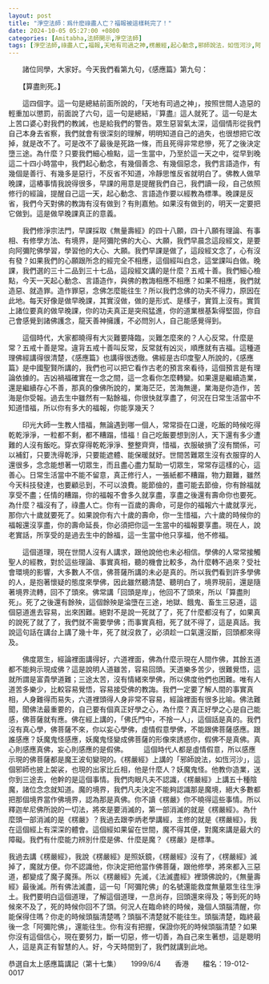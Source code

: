 ```yaml
---
layout: post
title: "淨空法師：爲什麽祿盡人亡？福報被這樣耗完了！"
date: 2024-10-05 05:27:00 +0800
categories: [Amitabha,法師開示,淨空法師]
tags: [淨空法師,祿盡人亡,福報,天地有司過之神,楞嚴經,起心動念,邪師說法，如恆河沙,阿彌陀佛,阿彌陀經,西方極樂世界,極樂世界,佛法重實質不重形式,淨土法門,起心動念,念佛,不間斷,老實念佛,蓮花,佛力加持,帶業往生,信願持名,因果,念佛,持戒,身口意,五戒,持戒,果報,懺悔,太上感應篇]
---
```


　　諸位同學，大家好。今天我們看第九句，《感應篇》第九句：      

　　【算盡則死。】      

　　這四個字。這一句是總結前面所說的，「天地有司過之神」，按照世間人造惡的輕重加以懲罰，前面說了六句，這一句是總結，『算盡』這人就死了。這一句是太上苦口婆心對我們的教誡，也是給我們的警告。眾生惡習氣太深，這個情形從我們自己本身去省察，我們就會有很深刻的理解，明明知道自己的過失，也很想把它改掉，就是改不了。可是改不了最後是死路一條，而且死得非常悲慘，死了之後決定墮三途。為什麼？只要我們細心檢點，這一生當中，乃至於這一天之中，從早到晚這二十四小時當中，我們起心動念，有幾個善念、有幾個惡念，我們言語造作，有幾個是善行、有幾多是惡行，不反省不知道，冷靜思惟反省就明白了。佛教人做早晚課，這樁事情我說得很多，早課的用意是提醒我們自己，我們讀一段，自己依照修行的經論，提醒自己這一天，起心動念、言語造作要以經教為標準。晚課是反省，我們今天對佛的教誨有沒有做到？有則嘉勉。如果沒有做到的，明天一定要把它做到。這是做早晚課真正的意義。        

　　我們修淨宗法門，早課採取《無量壽經》的四十八願，四十八願有理論、有事相、有修學方法、有境界，是阿彌陀佛的大心、大願，我們早晨念這段經文，是要向阿彌陀佛學習，學習他的大心、大願。我們早課是做了，這段經文念了，心有沒有發？如果我們的心願跟所念的經完全不相應，這個經叫白念，這堂課叫白做。晚課，我們選的三十二品到三十七品，這段經文講的是什麼？五戒十善。我們細心檢點，今天一天起心動念、言語造作，與佛的教誨相應不相應？如果不相應，我們就造惡、就造罪。造作罪惡，念佛怎麼能往生？所以我們念佛的功夫不得力，原因在此地。每天好像是做早晚課，其實沒做，做的是形式、是樣子，實質上沒有。實質上諸位要真的做早晚課，你的功夫真正是突飛猛進，你的道業根基紮得堅固，你自己會感覺到諸佛護念，龍天善神擁護，不必問別人，自己能感覺得到。      

　　這個時代，大家都曉得有大災難要降臨，災難怎麼來的？人心反常。什麼是常？五戒十善是常。違背五戒十善叫反常，反常就有凶災，順應就有吉福。這種道理佛經講得很清楚，《感應篇》也講得很透徹。佛經是古印度聖人所說的，《感應篇》是中國聖賢所講的，我們也可以把它看作古老的預言來看待，這個預言是有理論依據的。吉凶禍福確實在一念之間，這一念看你怎麼轉變。如果還是繼續造業，還是繼續存心不善，那真的像佛所說的，業海茫茫，苦海無邊，業海是你造作，苦海是你受報。過去生中雖然有一點餘福，你很快就享盡了，何況在日常生活當中不知道惜福，所以你有多大的福報，你能享幾天？        

　　印光大師一生教人惜福，無論遇到哪一個人，常常掛在口邊，吃飯的時候吃得乾乾淨淨，一粒都不剩，都不糟蹋，惜福！自己吃飯要想到別人，天下還有多少遭難的人沒有飯吃。穿衣穿得乾乾淨淨、整整齊齊，惜福，衣服破損了沒有關係，可以補釘，只要洗得乾淨，只要能遮體、能保暖就好。世間苦難眾生沒有衣服穿的人還很多，念念能想著一切眾生，而且盡心盡力幫助一切眾生，常常存這樣的心，這善心。日常生活當中不能不留意，真正修行人，一張紙都不糟蹋，物力艱難，雖然今天科技發達，也要顧忌到，不可以浪費。能節儉的，盡可能去節儉，你有餘福就享受不盡；任情的糟蹋，你的福報不會多久就享盡，享盡之後還有壽命你也要死。為什麼？福沒有了，祿盡人亡。你有一百歲的壽命，可是你的福報六十歲就享光，那你六十歲就要死了。如果說你有六十歲的壽命，你一生惜福，六十歲的時候你的福報還沒享盡，你的壽命延長，你必須把你這一生當中的福報要享盡。現在人，說老實話，所享受的是過去生中的餘福，這一生當中他只享福，他不修福。        

　　這個道理，現在世間人沒有人講求，跟他說他也未必相信。學佛的人常常接觸聖人的經教，對於這些理論、事實真相，聽的機會比較多，為什麼轉不過來？受社會環境的影響，大多數人不信，佛菩薩所講的未必是真的。所以我們看到許多學佛的人，是抱著懷疑的態度來學佛，因此雖然聽清楚、聽明白了，境界現前，還是隨著境界流轉，回不了頭來。佛常講「回頭是岸」，他回不了頭來，所以「算盡則死」。死了之後還有餘殃，這個餘殃是淪墮在三途，地獄、餓鬼、畜生三惡道，這個惡道進去容易，出來困難。絕對不是說一死就了了，死了什麼都沒有了，如果真的說死了就了了，我們就不需要學佛；而事實真相，死了就不得了，這是真話。我說這句話在講台上講了幾十年，死了就沒救了，必須趁一口氣還沒斷，回頭都來得及。      

　　佛度眾生，經論裡面講得好，六道裡面，佛為什麼示現在人間作佛，其餘五道都不能夠示現成佛？這是說明人道雖苦，容易回頭。天道樂多苦少，很難覺悟，這就所謂是富貴學道難；三途太苦，沒有情緒來學佛，所以佛度他們也困難。唯有人道苦多樂少，比較容易覺悟，容易接受佛的教誨。我們一定要了解人間的事實真相，人身難得而易失，六道裡頭得人身非常不容易，經論裡面有很多比喻。佛法難聞，聞佛法最重要的，自己要有個真正好學之心，為什麼？真正好學之心是自己能感，佛菩薩就有應。佛在經上講的，「佛氏門中，不捨一人」，這個話是真的。我們沒有真心學，佛菩薩不來，你以妄心學佛，虛情假意學佛，不能跟佛菩薩感應。跟誰感應？妖魔鬼怪感應，妖魔鬼怪變成佛菩薩的形像來誘惑你，假佛不是真佛。真心則感應真佛，妄心則感應的是假佛。 
　　這個時代人都是虛情假意，所以感應示現的佛菩薩都是魔王波旬變現的。《楞嚴經》上講的「邪師說法，如恆河沙」，這個邪師也披上袈裟，也現的出家比丘相，他是什麼人？妖魔鬼怪。他教你造業，送你到三途去，他幹的是這個事情。我們肉眼凡夫不認識，《楞嚴經》上講五十種陰魔，諸位念念就知道。魔的境界，我們凡夫決定不能夠認識那是魔境，絕大多數都把那個境界當作佛境界，認為那是真佛。你不讀《楞嚴》你不曉得這些事情。所以釋迦牟尼佛所說的一切法，將來是要消滅的，第一部消滅的就是《楞嚴經》。為什麼頭一部消滅的是《楞嚴》？我過去跟李炳老學講經，主修的就是《楞嚴經》，我在這個經上有深深的體會。這個經如果留在世間，魔不得其便，對魔來講是最大的障礙。我們有什麼能力辨別什麼是佛、什麼是魔？《楞嚴》是標準。      

我過去講《楞嚴經》，我說《楞嚴經》是照妖鏡，《楞嚴經》沒有了，《楞嚴經》滅掉了，魔就方便。你不認識他，你決定把他當作佛菩薩，跟他修學，將來都入三惡道，都變成了魔子魔孫。所以《楞嚴經》先滅，《法滅盡經》裡頭佛說的，《無量壽經》最後滅。所有佛法滅盡，這一句「阿彌陀佛」的名號還能救度無量眾生往生淨土。我們要明白這個道理，了解這個道理，一息尚存，回頭還來得及；等到死的時候來不及了，死的時候你回不了頭。何況人在臨命終的時候，幾個人頭腦清醒，你能保得住嗎？你走的時候頭腦清楚嗎？頭腦不清楚就不能往生。頭腦清楚，臨終最後一念「阿彌陀佛」，還能往生。你有沒有把握，保證你死的時候頭腦清楚？如果你沒有這個信心，現在要努力，斷一切惡，修一切善，為自己來生著想，這是聰明人，這是真正有智慧的人。好，今天時間到了，我們就講到此地。      

恭選自太上感應篇講記（第十七集）　　1999/6/4　　香港　　檔名：19-012-0017
